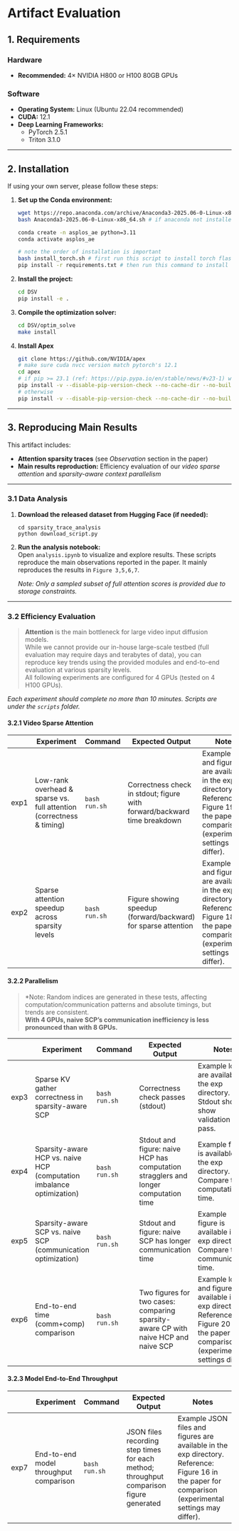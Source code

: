 # Artifact Evaluation

## 1. Requirements

### Hardware

- **Recommended:** 4× NVIDIA H800 or H100 80GB GPUs

### Software

- **Operating System:** Linux (Ubuntu 22.04 recommended)
- **CUDA:** 12.1
- **Deep Learning Frameworks:**
  - PyTorch 2.5.1
  - Triton 3.1.0

---

## 2. Installation

If using your own server, please follow these steps:

1. **Set up the Conda environment:**
   
   ```bash
   wget https://repo.anaconda.com/archive/Anaconda3-2025.06-0-Linux-x86_64.sh
   bash Anaconda3-2025.06-0-Linux-x86_64.sh # if anaconda not installed
   
   conda create -n asplos_ae python=3.11
   conda activate asplos_ae
   
   # note the order of installation is important
   bash install_torch.sh # first run this script to install torch flashattn package
   pip install -r requirements.txt # then run this command to install other packages
   ```

2. **Install the project:**
   
   ```bash
   cd DSV
   pip install -e .
   ```

3. **Compile the optimization solver:**
   
   ```bash
   cd DSV/optim_solve
   make install
   ```

4. **Install Apex**
   
   ```bash
   git clone https://github.com/NVIDIA/apex
   # make sure cuda nvcc version match pytorch's 12.1
   cd apex
   # if pip >= 23.1 (ref: https://pip.pypa.io/en/stable/news/#v23-1) which supports multiple `--config-settings` with the same key... 
   pip install -v --disable-pip-version-check --no-cache-dir --no-build-isolation --config-settings "--build-option=--cpp_ext" --config-settings "--build-option=--cuda_ext" ./
   # otherwise
   pip install -v --disable-pip-version-check --no-cache-dir --no-build-isolation --global-option="--cpp_ext" --global-option="--cuda_ext" ./
   ```

---

## 3. Reproducing Main Results

This artifact includes:

- **Attention sparsity traces** (see *Observation* section in the paper)
- **Main results reproduction:** Efficiency evaluation of our *video sparse attention* and *sparsity-aware context parallelism*

---

### 3.1 Data Analysis

1. **Download the released dataset from Hugging Face (if needed):**
   
   ```
   cd sparsity_trace_analysis
   python download_script.py
   ```

2. **Run the analysis notebook:**  
   Open `analysis.ipynb` to visualize and explore results. These scripts reproduce the main observations reported in the paper. It mainly reproduces the results in `Figure 3,5,6,7`. 
   
   *Note: Only a sampled subset of full attention scores is provided due to storage constraints.*

---

### 3.2 Efficiency Evaluation

> **Attention** is the main bottleneck for large video input diffusion models.  
> While we cannot provide our in-house large-scale testbed (full evaluation may require days and terabytes of data), you can reproduce key trends using the provided modules and end-to-end evaluation at various sparsity levels.  
> All following experiments are configured for 4 GPUs (tested on 4 H100 GPUs).

*Each experiment should complete no more than 10 minutes. Scripts are under the `scripts` folder.*

#### 3.2.1 Video Sparse Attention

|      | Experiment                                                               | Command       | Expected Output                                                          | Notes                                                                                                                                             |
| ---- | ------------------------------------------------------------------------ | ------------- | ------------------------------------------------------------------------ | ------------------------------------------------------------------------------------------------------------------------------------------------- |
| exp1 | Low-rank overhead & sparse vs. full attention <br>(correctness & timing) | `bash run.sh` | Correctness check in stdout; figure with forward/backward time breakdown | Example logs and figures are available in the exp directory.<br/>Reference: Figure 19 in the paper for comparison (experimental settings differ). |
| exp2 | Sparse attention speedup across sparsity levels                          | `bash run.sh` | Figure showing speedup (forward/backward) for sparse attention           | Example logs and figures are available in the exp directory.<br/>Reference: Figure 18 in the paper for comparison (experimental settings differ). |

#### 3.2.2 Parallelism

> *Note: Random indices are generated in these tests, affecting computation/communication patterns and absolute timings, but trends are consistent.  
> **With 4 GPUs, naive SCP’s communication inefficiency is less pronounced than with 8 GPUs.**

|      | Experiment                                                            | Command       | Expected Output                                                                     | Notes                                                                                                                                             |
| ---- | --------------------------------------------------------------------- | ------------- | ----------------------------------------------------------------------------------- | ------------------------------------------------------------------------------------------------------------------------------------------------- |
| exp3 | Sparse KV gather correctness in sparsity-aware SCP                    | `bash run.sh` | Correctness check passes (stdout)                                                   | Example logs are available in the exp directory.<br/>Stdout should show validation pass.                                                          |
| exp4 | Sparsity-aware HCP vs. naive HCP (computation imbalance optimization) | `bash run.sh` | Stdout and figure: naive HCP has computation stragglers and longer computation time | Example figure is available in the exp directory.<br/>Compare the computation time.                                                               |
| exp5 | Sparsity-aware SCP vs. naive SCP (communication optimization)         | `bash run.sh` | Stdout and figure: naive SCP has longer communication time                          | Example  figure is available in the exp directory.<br/>Compare the communication time.                                                            |
| exp6 | End-to-end time (comm+comp) comparison                                | `bash run.sh` | Two figures for two cases: comparing sparsity-aware CP with naive HCP and naive SCP | Example logs and figures are available in the exp directory.<br/>Reference: Figure 20 in the paper for comparison (experimental settings differ). |

#### 3.2.3 Model End-to-End Throughput

|      | Experiment                             | Command       | Expected Output                                                                         | Notes                                                                                                                                                       |
| ---- | -------------------------------------- | ------------- | --------------------------------------------------------------------------------------- | ----------------------------------------------------------------------------------------------------------------------------------------------------------- |
| exp7 | End-to-end model throughput comparison | `bash run.sh` | JSON files recording step times for each method; throughput comparison figure generated | Example JSON files and figures are available in the exp directory.<br/>Reference: Figure 16 in the paper for comparison (experimental settings may differ). |
